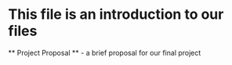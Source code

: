 # This file is an introduction to our files

** Project Proposal ** - a brief proposal for our final project  
